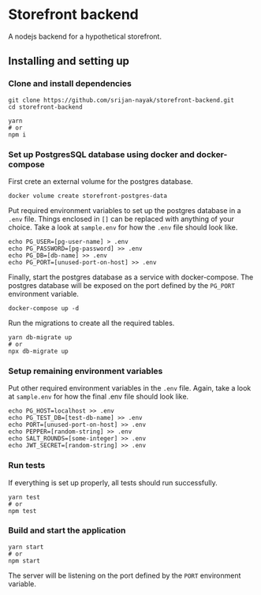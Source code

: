 # Storefront backend

A nodejs backend for a hypothetical storefront.

## Installing and setting up

### Clone and install dependencies

```shell
git clone https://github.com/srijan-nayak/storefront-backend.git
cd storefront-backend

yarn
# or
npm i
```

### Set up PostgresSQL database using docker and docker-compose

First crete an external volume for the postgres database.

```shell
docker volume create storefront-postgres-data
```

Put required environment variables to set up the postgres database in a `.env` file. Things enclosed in `[]` can be
replaced with anything of your choice. Take a look at `sample.env` for how the `.env` file should look like.

```shell
echo PG_USER=[pg-user-name] > .env
echo PG_PASSWORD=[pg-password] >> .env
echo PG_DB=[db-name] >> .env
echo PG_PORT=[unused-port-on-host] >> .env
```

Finally, start the postgres database as a service with docker-compose. The postgres database will be exposed on the port
defined by the `PG_PORT` environment variable.

```shell
docker-compose up -d
```

Run the migrations to create all the required tables.

```shell
yarn db-migrate up
# or
npx db-migrate up
```

### Setup remaining environment variables

Put other required environment variables in the `.env` file. Again, take a look at `sample.env` for how the final .env
file should look like.

```shell
echo PG_HOST=localhost >> .env
echo PG_TEST_DB=[test-db-name] >> .env
echo PORT=[unused-port-on-host] >> .env
echo PEPPER=[random-string] >> .env
echo SALT_ROUNDS=[some-integer] >> .env
echo JWT_SECRET=[random-string] >> .env
```

### Run tests

If everything is set up properly, all tests should run successfully.

```shell
yarn test
# or
npm test
```

### Build and start the application

```shell
yarn start
# or
npm start
```

The server will be listening on the port defined by the `PORT` environment variable.
